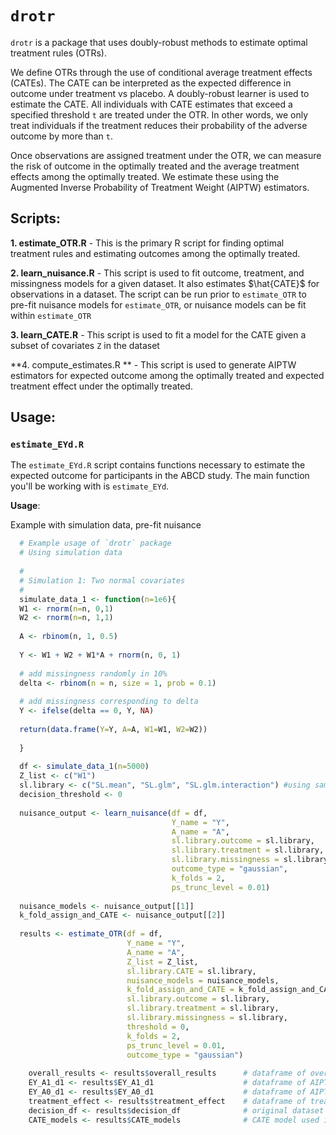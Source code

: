 
# `drotr`

`drotr` is a package that uses doubly-robust methods to estimate optimal treatment rules (OTRs).

We define OTRs through the use of conditional average treatment effects (CATEs). The CATE can be interpreted as the expected difference in outcome under treatment vs placebo. A doubly-robust learner is used to estimate the CATE. All individuals with CATE estimates that exceed a specified threshold `t` are treated under the OTR. In other words, we only treat individuals if the treatment reduces their probability of the adverse outcome by more than `t`. 

Once observations are assigned treatment under the OTR, we can measure the risk of outcome in the optimally treated and the average treatment effects among the optimally treated. We estimate these using the Augmented Inverse Probability of Treatment Weight (AIPTW) estimators.

## Scripts:
**1. estimate_OTR.R** - This is the primary R script for finding optimal treatment rules and estimating outcomes among the optimally treated. 

**2. learn_nuisance.R** - This script is used to fit outcome, treatment, and missingness models for a given dataset. It also estimates $\hat{CATE}$ for observations in a dataset. The script can be run prior to `estimate_OTR` to pre-fit nuisance models for `estimate_OTR`, or nuisance models can be fit within `estimate_OTR`

**3. learn_CATE.R** - This script is used to fit a model for the CATE given a subset of covariates `Z` in the dataset

**4. compute_estimates.R ** -  This script is used to generate AIPTW estimators for expected outcome among the optimally treated and expected treatment effect under the optimally treated. 

## Usage:

### `estimate_EYd.R`

The `estimate_EYd.R` script contains functions necessary to estimate the expected outcome for participants in the ABCD study. The main function you'll be working with is `estimate_EYd`.

**Usage**:

Example with simulation data, pre-fit nuisance

```R
  # Example usage of `drotr` package
  # Using simulation data
  
  #
  # Simulation 1: Two normal covariates
  #
  simulate_data_1 <- function(n=1e6){
  W1 <- rnorm(n=n, 0,1)
  W2 <- rnorm(n=n, 1,1)
  
  A <- rbinom(n, 1, 0.5)
  
  Y <- W1 + W2 + W1*A + rnorm(n, 0, 1)
  
  # add missingness randomly in 10%
  delta <- rbinom(n = n, size = 1, prob = 0.1)
  
  # add missingness corresponding to delta
  Y <- ifelse(delta == 0, Y, NA)
  
  return(data.frame(Y=Y, A=A, W1=W1, W2=W2)) 
  
  }
  
  df <- simulate_data_1(n=5000)
  Z_list <- c("W1")
  sl.library <- c("SL.mean", "SL.glm", "SL.glm.interaction") #using same libraries for each step
  decision_threshold <- 0
  
  nuisance_output <- learn_nuisance(df = df,
                                    Y_name = "Y",
                                    A_name = "A",
                                    sl.library.outcome = sl.library,
                                    sl.library.treatment = sl.library,
                                    sl.library.missingness = sl.library,
                                    outcome_type = "gaussian",
                                    k_folds = 2,
                                    ps_trunc_level = 0.01)
  
  nuisance_models <- nuisance_output[[1]]
  k_fold_assign_and_CATE <- nuisance_output[[2]]
  
  results <- estimate_OTR(df = df,
                          Y_name = "Y",
                          A_name = "A",
                          Z_list = Z_list,
                          sl.library.CATE = sl.library,
                          nuisance_models = nuisance_models,
                          k_fold_assign_and_CATE = k_fold_assign_and_CATE,
                          sl.library.outcome = sl.library,
                          sl.library.treatment = sl.library,
                          sl.library.missingness = sl.library,
                          threshold = 0,
                          k_folds = 2,
                          ps_trunc_level = 0.01,
                          outcome_type = "gaussian")
                          
    overall_results <- results$overall_results      # dataframe of overall results aggregated across `k` folds
    EY_A1_d1 <- results$EY_A1_d1                    # dataframe of AIPTW for optimally treated in each fold
    EY_A0_d1 <- results$EY_A0_d1                    # dataframe of AIPTW for not treating those who should be treated under decision rule in each fold
    treatment_effect <- results$treatment_effect    # dataframe of treatment effect in each fold
    decision_df <- results$decision_df              # original dataset with decision made for each observation
    CATE_models <- results$CATE_models              # CATE model used in each fold

   ```
